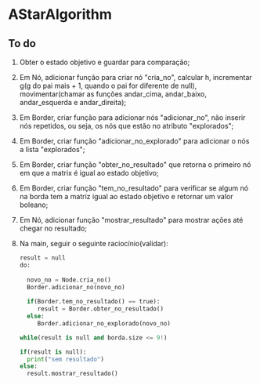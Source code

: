 # AStarAlgorithm

## To do

1. Obter o estado objetivo e guardar para comparação;
2. Em Nó, adicionar função para criar nó "cria_no", calcular h, incrementar g(g do pai mais + 1, quando o pai for diferente de null), movimentar(chamar as funções andar_cima, andar_baixo, andar_esquerda e andar_direita);
3. Em Border, criar função para adicionar nós "adicionar_no", não inserir nós repetidos, ou seja, os nós que estão no atributo "explorados";
4. Em Border, criar função "adicionar_no_explorado" para adicionar o nós a lista "explorados";
5. Em Border, criar função "obter_no_resultado" que retorna o primeiro nó em que a matrix é igual ao estado objetivo;
6. Em Border, criar função "tem_no_resultado" para verificar se algum nó na borda tem a matriz igual ao estado objetivo e retornar um valor boleano;
7. Em Nó, adicionar função "mostrar_resultado" para mostrar ações até chegar no resultado;

8. Na main, seguir o seguinte raciocínio(validar):
     
     ```py
     result = null
     do:         
       
       novo_no = Node.cria_no()
       Border.adicionar_no(novo_no)
       
       if(Border.tem_no_resultado() == true):
          result = Border.obter_no_resultado()
       else:
          Border.adicionar_no_explorado(novo_no)

     while(result is null and borda.size <= 9!) 

     if(result is null):
       print("sem resultado")
     else:
       result.mostrar_resultado()
```
     
